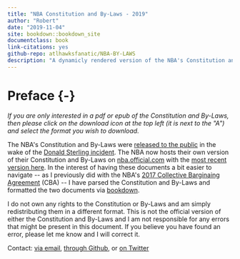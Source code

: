 ```yaml
--- 
title: "NBA Constitution and By-Laws - 2019"
author: "Robert"
date: "2019-11-04"
site: bookdown::bookdown_site
documentclass: book
link-citations: yes
github-repo: atlhawksfanatic/NBA-BY-LAWS
description: "A dynamicly rendered version of the NBA's Constitution and By-Laws."
---
```


# Preface {-}

*If you are only interested in a pdf or epub of the Constitution and By-Laws, then please click on the download icon at the top left (it is next to the "A") and select the format you wish to download.*

The NBA's Constitution and By-Laws were [released to the public](http://prawfsblawg.blogs.com/files/221035054-nba-constitution-and-by-laws.pdf) in the wake of the [Donald Sterling incident](https://deadspin.com/that-secret-nba-constitution-is-now-online-1569509012). The NBA now hosts their own version of their Constitution and By-Laws on [nba.official.com](https://official.nba.com/) with the [most recent version here](https://ak-static.cms.nba.com/wp-content/uploads/sites/4/2019/09/NBA-Constitution-By-Laws-September-2019-1.pdf). In the interest of having these documents a bit easier to navigate -- as I previously did with the NBA's [2017 Collective Barginaing Agreement](https://atlhawksfanatic.github.io/NBA-CBA/) (CBA) -- I have parsed the Constitution and By-Laws and formatted the two documents via [bookdown](https://bookdown.org/yihui/bookdown/).

I do not own any rights to the Constitution or By-Laws and am simply redistributing them in a different format. This is not the official version of either the Constitution and By-Laws and I am not responsible for any errors that might be present in this document. If you believe you have found an error, please let me know and I will correct it.

Contact: [via email](atlhawksfanatic@gmail.com), [through Github](https://github.com/atlhawksfanatic), or [on Twitter](https://twitter.com/atlhawksfanatic)
